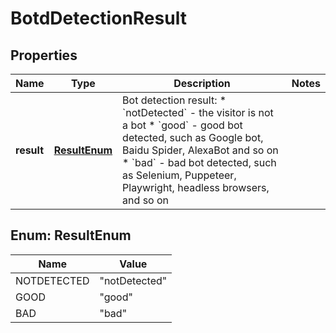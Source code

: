 # BotdDetectionResult

## Properties
Name | Type | Description | Notes
------------ | ------------- | ------------- | -------------
**result** | [**ResultEnum**](#ResultEnum) | Bot detection result:  * &#x60;notDetected&#x60; - the visitor is not a bot  * &#x60;good&#x60; - good bot detected, such as Google bot, Baidu Spider, AlexaBot and so on  * &#x60;bad&#x60; - bad bot detected, such as Selenium, Puppeteer, Playwright, headless browsers, and so on  | 

<a name="ResultEnum"></a>
## Enum: ResultEnum
Name | Value
---- | -----
NOTDETECTED | &quot;notDetected&quot;
GOOD | &quot;good&quot;
BAD | &quot;bad&quot;
